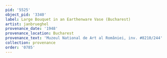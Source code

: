 ```yaml
---
pid: '5525'
object_pid: '3340'
label: Large Bouquet in an Earthenware Vase (Bucharest)
artist: janbrueghel
provenance_date: '1948'
provenance_location: Bucharest
provenance_text: 'Muzeul National de Art al României, inv. #8210/244'
collection: provenance
order: '0785'
---
```

